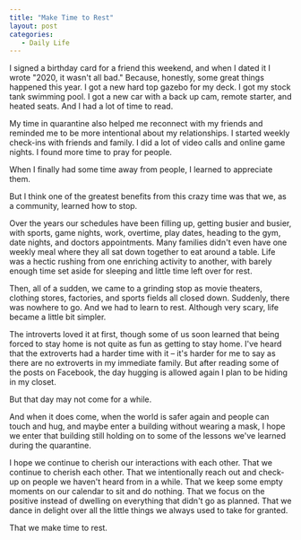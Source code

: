 ```yaml
---
title: "Make Time to Rest"
layout: post
categories:
   - Daily Life
---
```

I signed a birthday card for a friend this weekend, and when I dated it I wrote &quot;2020, it wasn&#39;t all bad.&quot; Because, honestly, some great things happened this year. I got a new hard top gazebo for my deck. I got my stock tank swimming pool. I got a new car with a back up cam, remote starter, and heated seats. And I had a lot of time to read.

My time in quarantine also helped me reconnect with my friends and reminded me to be more intentional about my relationships. I started weekly check-ins with friends and family. I did a lot of video calls and online game nights. I found more time to pray for people.

When I finally had some time away from people, I learned to appreciate them.

But I think one of the greatest benefits from this crazy time was that we, as a community, learned how to stop.

Over the years our schedules have been filling up, getting busier and busier, with sports, game nights, work, overtime, play dates, heading to the gym, date nights, and doctors appointments. Many families didn&#39;t even have one weekly meal where they all sat down together to eat around a table. Life was a hectic rushing from one enriching activity to another, with barely enough time set aside for sleeping and little time left over for rest.

Then, all of a sudden, we came to a grinding stop as movie theaters, clothing stores, factories, and sports fields all closed down. Suddenly, there was nowhere to go. And we had to learn to rest. Although very scary, life became a little bit simpler.

The introverts loved it at first, though some of us soon learned that being forced to stay home is not quite as fun as getting to stay home. I&#39;ve heard that the extroverts had a harder time with it – it&#39;s harder for me to say as there are no extroverts in my immediate family. But after reading some of the posts on Facebook, the day hugging is allowed again I plan to be hiding in my closet.

But that day may not come for a while.

And when it does come, when the world is safer again and people can touch and hug, and maybe enter a building without wearing a mask, I hope we enter that building still holding on to some of the lessons we&#39;ve learned during the quarantine.

I hope we continue to cherish our interactions with each other. That we continue to cherish each other. That we intentionally reach out and check-up on people we haven&#39;t heard from in a while. That we keep some empty moments on our calendar to sit and do nothing. That we focus on the positive instead of dwelling on everything that didn&#39;t go as planned. That we dance in delight over all the little things we always used to take for granted.

That we make time to rest.
